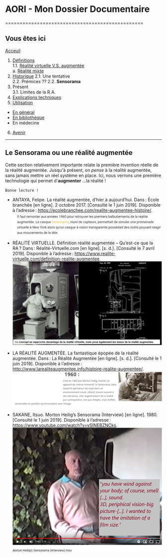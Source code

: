 # AORI - Mon Dossier Documentaire
================================================
## Vous êtes ici
[Acceuil](Introduction.md)

1. [Définitions](Definition.md)  
 1.1. [Réalité virtuelle V.S. augmentée ](vs.md)       
             a. [Réalité mixte](mixed.md)
2. [Historique](Histoire.md)
 2.1. Une tentative  
 2.2. Prémices ??
 2.2. **Sensorama**
3. Présent  
 3.1. Limites de la R.A.
4. [Explications techniques](Fonctionnement.md)
5. [Utilisation](utilisation.md)
  + [En général](engeneral.md)
  + [En bibliothèque](bibli.md)
  + En médecine
 6. [Avenir](Avenir.md)

-----------------------------------------------
**Le Sensorama** ou une réalité augmentée
-------------------------------------------------------------------------------------------------------------------------------------------
Cette section relativement importante relate la première invention réelle de la réalité augmentée. Jusqu'à présent, on *pense* à la réalité augmentée, sans jamais mettre un réel système en place. Ici, nous verrons une première technologie qui permet d'__augmenter__ ...la réalité !
````
Bonne lecture !
````
* ANTAYA, Felipe. La réalité augmentée, d’hier à aujourd’hui. Dans : École branchée [en ligne]. 2 octobre 2017. [Consulté le 1 juin 2019]. Disponible à l’adresse : https://ecolebranchee.com/realite-augmentee-histoire/.  
![sensorama simplifie](/Images/senso2.JPG)   

* RÉALITÉ VIRTUELLE. Définition réalité augmentée – Qu’est-ce que la RA ? Dans : Réalité-Virtuelle.com [en ligne]. [s. d.]. [Consulté le 7 avril 2019]. Disponible à l’adresse : https://www.realite-virtuelle.com/definition-realite-augmentee.  
![Sensorama simple](/Images/senso3.JPG)


*   LA RÉALITÉ AUGMENTÉE. La fantastique épopée de la réalité augmentée. Dans : La Réalité Augmentée [en ligne]. [s. d.]. [Consulté le 1 juin 2019]. Disponible à l’adresse : http://www.larealiteaugmentee.info/histoire-realite-augmentee/.  
![sensorama](/Images/senso1.JPG)

*  SAKANE, Itsuo. Morton Heilig’s Sensorama (Interview) [en ligne]. 1980. [Consulté le 1 juin 2019]. Disponible à l’adresse : https://www.youtube.com/watch?v=vSINEBZNCks.
![sensorama interview](/Images/senso4.JPG)


